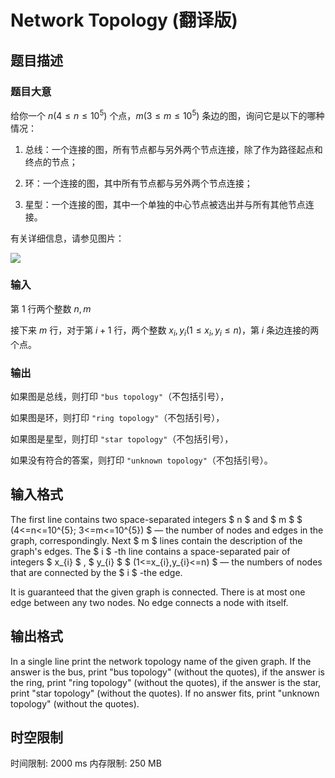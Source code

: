 # Network Topology (翻译版)

## 题目描述

### 题目大意
给你一个 $n(4 \le n \le 10^5)$ 个点，$m (3 \le m \le 10^5)$ 条边的图，询问它是以下的哪种情况：

1. 总线：一个连接的图，所有节点都与另外两个节点连接，除了作为路径起点和终点的节点；

1. 环：一个连接的图，其中所有节点都与另外两个节点连接；

1. 星型：一个连接的图，其中一个单独的中心节点被选出并与所有其他节点连接。

有关详细信息，请参见图片：

![](https://vj.csgrandeur.cn/a5495a5c4769fff7cad679392410a8f9?v=1701151687)


### 输入

第 $1$ 行两个整数 $n,m$

接下来 $m$ 行，对于第 $i+1$ 行，两个整数 $x_i,y_i(1\le x_i,y_i \le n)$，第 $i$
条边连接的两个点。

### 输出
如果图是总线，则打印 `"bus topology"`（不包括引号），

如果图是环，则打印 `"ring topology"`（不包括引号），

如果图是星型，则打印 `"star topology"`（不包括引号），

如果没有符合的答案，则打印 `"unknown topology"`（不包括引号）。

## 输入格式

The first line contains two space-separated integers $ n $ and $ m $ $ (4<=n<=10^{5}; 3<=m<=10^{5}) $ — the number of nodes and edges in the graph, correspondingly. Next $ m $ lines contain the description of the graph's edges. The $ i $ -th line contains a space-separated pair of integers $ x_{i} $ , $ y_{i} $ $ (1<=x_{i},y_{i}<=n) $ — the numbers of nodes that are connected by the $ i $ -the edge.

It is guaranteed that the given graph is connected. There is at most one edge between any two nodes. No edge connects a node with itself.

## 输出格式

In a single line print the network topology name of the given graph. If the answer is the bus, print "bus topology" (without the quotes), if the answer is the ring, print "ring topology" (without the quotes), if the answer is the star, print "star topology" (without the quotes). If no answer fits, print "unknown topology" (without the quotes).

## 时空限制

时间限制: 2000 ms
内存限制: 250 MB
